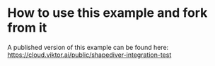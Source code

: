 # How to use this example and fork from it

A published version of this example can be found here: https://cloud.viktor.ai/public/shapediver-integration-test
